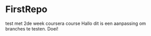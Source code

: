 # FirstRepo
test met 2de week coursera course
Hallo dit is een aanpassing om branches te testen.
Doei!
